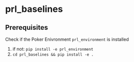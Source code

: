 # prl_baselines

## Prerequisites
Check if the Poker Enivronment `prl_environment` is installed
1. if not: `pip install -e prl_environment`
2. `cd prl_baselines && pip install -e .`